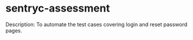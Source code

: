 # sentryc-assessment

Description:
 To automate the test cases covering login and reset password pages.
